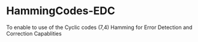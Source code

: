 # HammingCodes-EDC
To enable to use of the Cyclic codes (7,4) Hamming for Error Detection and Correction Capablities
